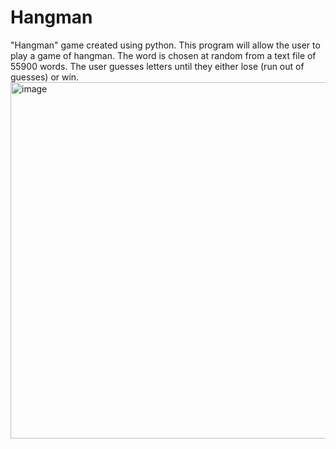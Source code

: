 # Hangman
"Hangman" game created using python.
This program will allow the user to play a game of hangman. The word is chosen at random from a text file of 55900 words. The user guesses letters until they either lose (run out of guesses) or win.
<img width="570" alt="image" src="https://github.com/gogoguy/Hangman/assets/9537698/0f502122-d682-43ee-b31a-62f7228fd454">

